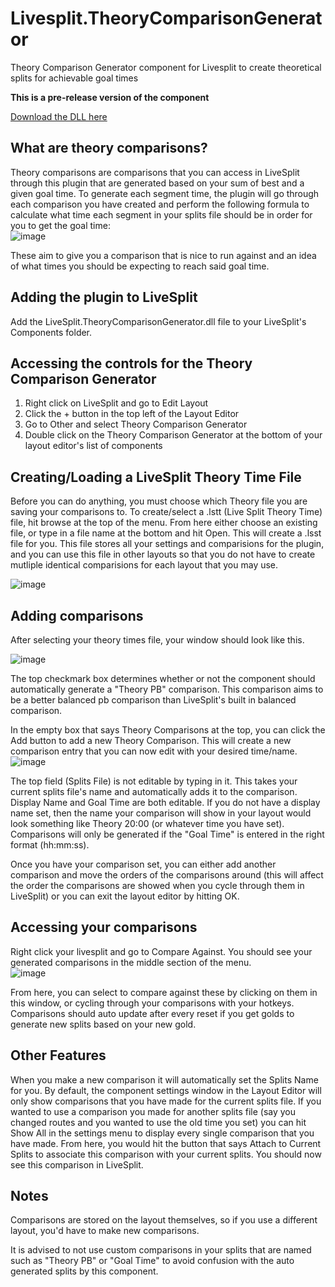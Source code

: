 # Livesplit.TheoryComparisonGenerator
Theory Comparison Generator component for Livesplit to create theoretical splits for achievable goal times

**This is a pre-release version of the component**

[Download the DLL here](https://github.com/thags15/LiveSplit.TheoryComparisonGenerator/releases/latest)

## What are theory comparisons?
Theory comparisons are comparisons that you can access in LiveSplit through this plugin that are generated based on your sum of best and a given goal time. To generate each segment time, the plugin will go through each comparison you have created and perform the following formula to calculate what time each segment in your splits file should be in order for you to get the goal time:  
![image](https://user-images.githubusercontent.com/92997613/180649390-135a8ea9-3e81-4150-98d6-57b9df92f1cb.png)  

These aim to give you a comparison that is nice to run against and an idea of what times you should be expecting to reach said goal time.



## Adding the plugin to LiveSplit
Add the LiveSplit.TheoryComparisonGenerator.dll file to your LiveSplit's Components folder.

## Accessing the controls for the Theory Comparison Generator
1. Right click on LiveSplit and go to Edit Layout
2. Click the + button in the top left of the Layout Editor
3. Go to Other and select Theory Comparison Generator
4. Double click on the Theory Comparison Generator at the bottom of your layout editor's list of components

## Creating/Loading a LiveSplit Theory Time File
Before you can do anything, you must choose which Theory file you are saving your comparisons to. To create/select a .lstt (Live Split Theory Time) file, hit browse at the top of the menu. From here either choose an existing file, or type in a file name at the bottom and hit Open. This will create a .lsst file for you. This file stores all your settings and comparisions for the plugin, and you can use this file in other layouts so that you do not have to create mutliple identical comparisions for each layout that you may use.  

![image](https://user-images.githubusercontent.com/92997613/182509222-8b44e332-ef76-42f0-a786-519a31038849.png)


## Adding comparisons
After selecting your theory times file, your window should look like this.     

![image](https://user-images.githubusercontent.com/92997613/182509396-905e4acb-7db6-4148-86df-f91cf359ba89.png)

The top checkmark box determines whether or not the component should automatically generate a "Theory PB" comparison. This comparison aims to be a better balanced pb comparison than LiveSplit's built in balanced comparison.  

In the empty box that says Theory Comparisons at the top, you can click the Add button to add a new Theory Comparison. This will create a new comparison entry that you can now edit with your desired time/name.  
![image](https://user-images.githubusercontent.com/92997613/180613050-2ac3db8d-8665-4d51-9d48-935c5d75ff5a.png)

The top field (Splits File) is not editable by typing in it. This takes your current splits file's name and automatically adds it to the comparison. Display Name and Goal Time are both editable. If you do not have a display name set, then the name your comparison will show in your layout would look something like Theory 20:00 (or whatever time you have set). Comparisons will only be generated if the "Goal Time" is entered in the right format (hh:mm:ss).  

Once you have your comparison set, you can either add another comparison and move the orders of the comparisons around (this will affect the order the comparisons are showed when you cycle through them in LiveSplit) or you can exit the layout editor by hitting OK.

## Accessing your comparisons
Right click your livesplit and go to Compare Against. You should see your generated comparisons in the middle section of the menu.  
![image](https://user-images.githubusercontent.com/92997613/180613539-5b770050-6d45-4b6e-9943-8f68d14a8f2f.png)  

From here, you can select to compare against these by clicking on them in this window, or cycling through your comparisons with your hotkeys. Comparisons should auto update after every reset if you get golds to generate new splits based on your new gold.  


## Other Features
When you make a new comparison it will automatically set the Splits Name for you. By default, the component settings window in the Layout Editor will only show comparisons that you have made for the current splits file. If you wanted to use a comparison you made for another splits file (say you changed routes and you wanted to use the old time you set) you can hit Show All in the settings menu to display every single comparison that you have made. From here, you would hit the button that says Attach to Current Splits to associate this comparison with your current splits. You should now see this comparison in LiveSplit.

## Notes
Comparisons are stored on the layout themselves, so if you use a different layout, you'd have to make new comparisons.  

It is advised to not use custom comparisons in your splits that are named such as "Theory PB" or "Goal Time" to avoid confusion with the auto generated splits by this component.
